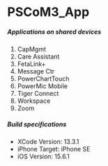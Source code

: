 # PSCoM3_App

##### Applications on shared devices #####
1) CapMgmt
2) Care Assistant
3) FetaLink+
4) Message Ctr
5) PowerChartTouch
6) PowerMic Mobile
7) Tiger Connect
8) Workspace
9) Zoom

##### Build specifications
- XCode Version: 13.3.1
- iPhone Target: iPhone SE
- iOS Version: 15.6.1

